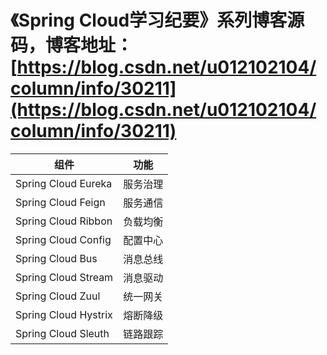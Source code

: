 # 《Spring Cloud学习纪要》系列博客源码，博客地址：[https://blog.csdn.net/u012102104/column/info/30211](https://blog.csdn.net/u012102104/column/info/30211)


组件   |  功能 |
-------- | -----| 
Spring Cloud Eureka   |   服务治理   |
Spring Cloud Feign|   服务通信   |
Spring Cloud Ribbon|   负载均衡   | 
Spring Cloud Config|   配置中心   |
Spring Cloud Bus|   消息总线   |  
Spring Cloud Stream|   消息驱动  |  
Spring Cloud Zuul|   统一网关   |  
Spring Cloud Hystrix|   熔断降级   |  
Spring Cloud Sleuth|   链路跟踪   | 
